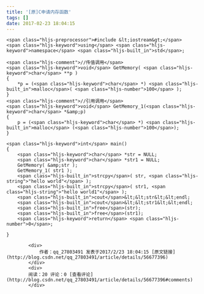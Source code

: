 ```yaml
---
title: '[原]C申请内存函数'
tags: []
date: 2017-02-23 18:04:15
---
```


    
    <span class="hljs-preprocessor">#include &lt;iostream&gt;</span>
    <span class="hljs-keyword">using</span> <span class="hljs-keyword">namespace</span> <span class="hljs-built_in">std</span>;

    <span class="hljs-comment">//传值调用</span>
    <span class="hljs-keyword">void</span> GetMemory( <span class="hljs-keyword">char</span> **p )
    {
        *p = (<span class="hljs-keyword">char</span> *) <span class="hljs-built_in">malloc</span>( <span class="hljs-number">100</span> );
    }
    <span class="hljs-comment">//引用调用</span>
    <span class="hljs-keyword">void</span> GetMemory_1(<span class="hljs-keyword">char</span> *&amp;p)
    {
        p = (<span class="hljs-keyword">char</span> *) <span class="hljs-built_in">malloc</span> (<span class="hljs-number">100</span>);
    }

    <span class="hljs-keyword">int</span> main()
    {
        <span class="hljs-keyword">char</span> *str = NULL;
        <span class="hljs-keyword">char</span> *str1 = NULL;
        GetMemory( &amp;str );
        GetMemory_1( str1 );
        <span class="hljs-built_in">strcpy</span>( str, <span class="hljs-string">"hello world"</span> );
        <span class="hljs-built_in">strcpy</span>( str1, <span class="hljs-string">"hello world1"</span> );
        <span class="hljs-built_in">cout</span>&lt;&lt;str&lt;&lt;endl;
        <span class="hljs-built_in">cout</span>&lt;&lt;str1&lt;&lt;endl;
        <span class="hljs-built_in">free</span>(str);
        <span class="hljs-built_in">free</span>(str1);
        <span class="hljs-keyword">return</span> <span class="hljs-number">0</span>;

    }

            <div>
                作者：qq_27803491 发表于2017/2/23 18:04:15 [原文链接](http://blog.csdn.net/qq_27803491/article/details/56677396)
            </div>
            <div>
            阅读：20 评论：0 [查看评论](http://blog.csdn.net/qq_27803491/article/details/56677396#comments)
            </div>